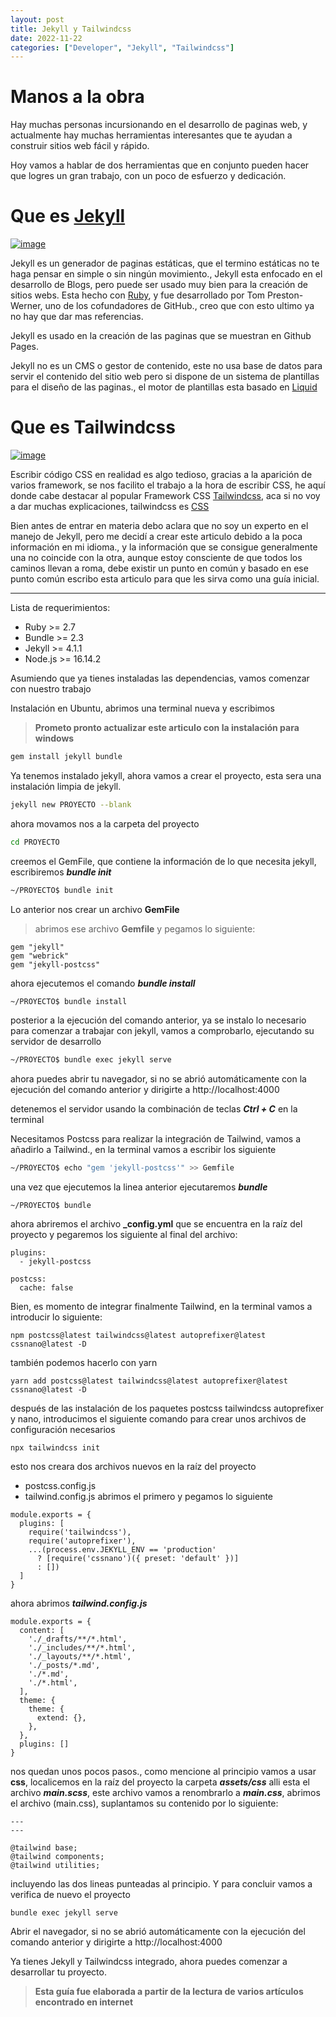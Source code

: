 ```yaml
---
layout: post
title: Jekyll y Tailwindcss
date: 2022-11-22
categories: ["Developer", "Jekyll", "Tailwindcss"]
---
```


# Manos a la obra

Hay muchas personas incursionando en el desarrollo de paginas web, y actualmente hay muchas herramientas interesantes que te ayudan a construir sitios web fácil y rápido.

Hoy vamos a hablar de dos herramientas que en conjunto pueden hacer que logres un gran trabajo, con un poco de esfuerzo y dedicación.

# Que es [Jekyll](https://jekyllrb.com/)

[![image](https://img.shields.io/badge/Jekyll-CC0000?style=for-the-badge&logo=Jekyll&logoColor=white)](https://jekyllrb.com/)

Jekyll es un generador de paginas estáticas, que el termino estáticas no te haga pensar en simple o sin ningún movimiento., Jekyll esta enfocado en el desarrollo de Blogs, pero puede ser usado muy bien para la creación de sitios webs. Esta hecho con [Ruby](https://www.ruby-lang.org/es/), y fue desarrollado por Tom Preston-Werner, uno de los cofundadores de GitHub., creo que con esto ultimo ya no hay que dar mas referencias.

Jekyll es usado en la creación de las paginas que se muestran en Github Pages.

Jekyll no es un CMS o gestor de contenido, este no usa base de datos para servir el contenido del sitio web pero si dispone de un sistema de plantillas para el diseño de las paginas., el motor de plantillas esta basado en [Liquid](https://shopify.github.io/liquid/)

# Que es Tailwindcss

[![image](https://img.shields.io/badge/Tailwind_CSS-38B2AC?style=for-the-badge&logo=tailwind-css&logoColor=white)](https://tailwindcss.com/)

Escribir código CSS en realidad es algo tedioso, gracias a la aparición de varios framework, se nos facilito el trabajo a la hora de escribir CSS, he aquí donde cabe destacar al popular Framework CSS [Tailwindcss](https://tailwindcss.com/), aca si no voy a dar muchas explicaciones, tailwindcss es [CSS](https://es.wikipedia.org/wiki/CSS)

Bien antes de entrar en materia debo aclara que no soy un experto en el manejo de Jekyll, pero me decidí a crear este articulo debido a la poca información en mi idioma., y la información que se consigue generalmente una no coincide con la otra, aunque estoy consciente de que todos los caminos llevan a roma, debe existir un punto en común y basado en ese punto común escribo esta articulo para que les sirva como una guía inicial.

---

Lista de requerimientos:

- Ruby >= 2.7
- Bundle >= 2.3
- Jekyll >= 4.1.1
- Node.js >= 16.14.2

Asumiendo que ya tienes instaladas las dependencias, vamos comenzar con nuestro trabajo

Instalación en Ubuntu, abrimos una terminal nueva y escribimos

> **Prometo pronto actualizar este articulo con la instalación para windows**

```bash
gem install jekyll bundle
```

Ya tenemos instalado jekyll, ahora vamos a crear el proyecto, esta sera una instalación limpia de jekyll.

```bash
jekyll new PROYECTO --blank
```

ahora movamos nos a la carpeta del proyecto

```bash
cd PROYECTO
```

creemos el GemFile, que contiene la información de lo que necesita jekyll, escribiremos **_bundle init_**

```bash
~/PROYECTO$ bundle init
```

Lo anterior nos crear un archivo **GemFile**

> abrimos ese archivo **Gemfile** y pegamos lo siguiente:

```
gem "jekyll"
gem "webrick"
gem "jekyll-postcss"
```

ahora ejecutemos el comando **_bundle install_**

```bash
~/PROYECTO$ bundle install
```

posterior a la ejecución del comando anterior, ya se instalo lo necesario para comenzar a trabajar con jekyll, vamos a comprobarlo, ejecutando su servidor de desarrollo

```bash
~/PROYECTO$ bundle exec jekyll serve
```

ahora puedes abrir tu navegador, si no se abrió automáticamente con la ejecución del comando anterior y dirigirte a http://localhost:4000

detenemos el servidor usando la combinación de teclas **_Ctrl + C_** en la terminal

Necesitamos Postcss para realizar la integración de Tailwind, vamos a añadirlo a Tailwind., en la terminal vamos a escribir los siguiente

```bash
~/PROYECTO$ echo "gem 'jekyll-postcss'" >> Gemfile
```

una vez que ejecutemos la linea anterior ejecutaremos **_bundle_**

```shell
~/PROYECTO$ bundle
```

ahora abriremos el archivo **\_config.yml** que se encuentra en la raíz del proyecto y pegaremos los siguiente al final del archivo:

```
plugins:
  - jekyll-postcss

postcss:
  cache: false
```

Bien, es momento de integrar finalmente Tailwind, en la terminal vamos a introducir lo siguiente:

```shell
npm postcss@latest tailwindcss@latest autoprefixer@latest cssnano@latest -D
```

también podemos hacerlo con yarn

```shell
yarn add postcss@latest tailwindcss@latest autoprefixer@latest cssnano@latest -D
```

después de las instalación de los paquetes postcss tailwindcss autoprefixer y nano, introducimos el siguiente comando para crear unos archivos de configuración necesarios

```
npx tailwindcss init
```

esto nos creara dos archivos nuevos en la raíz del proyecto

- postcss.config.js
- tailwind.config.js
  abrimos el primero y pegamos lo siguiente

```
module.exports = {
  plugins: [
    require('tailwindcss'),
    require('autoprefixer'),
    ...(process.env.JEKYLL_ENV == 'production'
      ? [require('cssnano')({ preset: 'default' })]
      : [])
  ]
}
```

ahora abrimos **_tailwind.config.js_**

```
module.exports = {
  content: [
    './_drafts/**/*.html',
    './_includes/**/*.html',
    './_layouts/**/*.html',
    './_posts/*.md',
    './*.md',
    './*.html',
  ],
  theme: {
    theme: {
      extend: {},
    },
  },
  plugins: []
}
```

nos quedan unos pocos pasos., como mencione al principio vamos a usar **css**, localicemos en la raíz del proyecto la carpeta **_assets/css_** alli esta el archivo **_main.scss_**, este archivo vamos a renombrarlo a **_main.css_**, abrimos el archivo (main.css), suplantamos su contenido por lo siguiente:

```
---
---

@tailwind base;
@tailwind components;
@tailwind utilities;
```

incluyendo las dos lineas punteadas al principio.
Y para concluir vamos a verifica de nuevo el proyecto

```
bundle exec jekyll serve
```

Abrir el navegador, si no se abrió automáticamente con la ejecución del comando anterior y dirigirte a http://localhost:4000

Ya tienes Jekyll y Tailwindcss integrado, ahora puedes comenzar a desarrollar tu proyecto.

> **Esta guía fue elaborada a partir de la lectura de varios artículos encontrado en internet**

